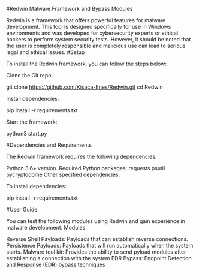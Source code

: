 #Redwin
Malware Framework and Bypass Modules

Redwin is a framework that offers powerful features for malware development. This tool is designed specifically for use in Windows environments and was developed for cybersecurity experts or ethical hackers to perform system security tests. However, it should be noted that the user is completely responsible and malicious use can lead to serious legal and ethical issues.
#Setup

To install the Redwin framework, you can follow the steps below:

Clone the Git repo:

git clone https://github.com/Kisaca-Enes/Redwin.git
cd Redwin

Install dependencies:

pip install -r requirements.txt

Start the framework:

python3 start.py

#Dependencies and Requirements

The Redwin framework requires the following dependencies:

Python 3.6+ version.
Required Python packages:
requests
psutil
pycryptodome
Other specified dependencies.

To install dependencies:

pip install -r requirements.txt

#User Guide

You can test the following modules using Redwin and gain experience in malware development.
Modules

Reverse Shell Payloads: Payloads that can establish reverse connections.
Persistence Payloads: Payloads that will run automatically when the system starts.
Malware tool kit: Provides the ability to send pyload modules after establishing a connection with the system
EDR Bypass: Endpoint Detection and Response (EDR) bypass techniques
